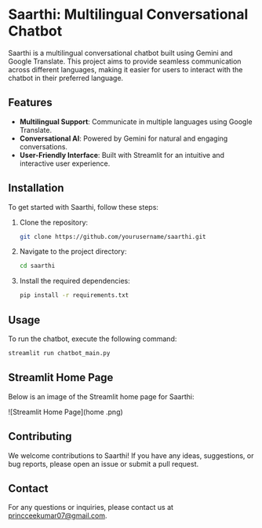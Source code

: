 # Saarthi: Multilingual Conversational Chatbot

Saarthi is a multilingual conversational chatbot built using Gemini and Google Translate. This project aims to provide seamless communication across different languages, making it easier for users to interact with the chatbot in their preferred language.

## Features

- **Multilingual Support**: Communicate in multiple languages using Google Translate.
- **Conversational AI**: Powered by Gemini for natural and engaging conversations.
- **User-Friendly Interface**: Built with Streamlit for an intuitive and interactive user experience.

## Installation

To get started with Saarthi, follow these steps:

1. Clone the repository:
    ```bash
    git clone https://github.com/yourusername/saarthi.git
    ```
2. Navigate to the project directory:
    ```bash
    cd saarthi
    ```
3. Install the required dependencies:
    ```bash
    pip install -r requirements.txt
    ```

## Usage

To run the chatbot, execute the following command:
```bash
streamlit run chatbot_main.py
```

## Streamlit Home Page

Below is an image of the Streamlit home page for Saarthi:

![Streamlit Home Page](home .png)

## Contributing

We welcome contributions to Saarthi! If you have any ideas, suggestions, or bug reports, please open an issue or submit a pull request.


## Contact

For any questions or inquiries, please contact us at [princceekumar07@gmail.com](mailto:your-email@example.com).
